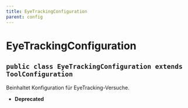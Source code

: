 ```yaml
---
title: EyeTrackingConfiguration
parent: config
---
```


# EyeTrackingConfiguration


## `public class EyeTrackingConfiguration extends ToolConfiguration`

Beinhaltet Konfiguration für EyeTracking-Versuche.

 * **Deprecated**
